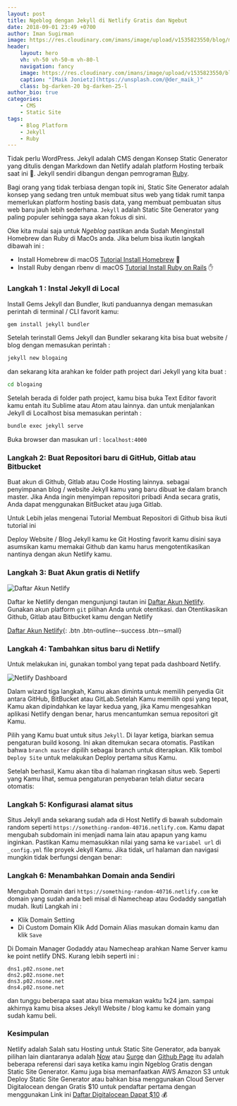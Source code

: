 ```yaml
---
layout: post
title: Ngeblog dengan Jekyll di Netlify Gratis dan Ngebut
date: 2018-09-01 23:49 +0700
author: Iman Sugirman
image: https://res.cloudinary.com/imans/image/upload/v1535823550/blog/maik-jonietz-535261-unsplash.jpg
header:
    layout: hero
    vh: vh-50 vh-50-m vh-80-l
    navigation: fancy
    image: https://res.cloudinary.com/imans/image/upload/v1535823550/blog/maik-jonietz-535261-unsplash.jpg
    caption: "[Maik Jonietz](https://unsplash.com/@der_maik_)"
    class: bg-darken-20 bg-darken-25-l
author_bio: true
categories:
    - CMS
    - Static Site
tags:
    - Blog Platform
    - Jekyll
    - Ruby
---
```

Tidak perlu WordPress. Jekyll adalah CMS dengan Konsep Static Generator yang ditulis dengan Markdown dan Netlify adalah platform Hosting terbaik saat ini :clap:. Jekyll sendiri dibangun dengan pemrograman [Ruby](/tag/ruby/).

Bagi orang yang tidak terbiasa dengan topik ini, Static Site Generator adalah konsep yang sedang tren untuk membuat situs web yang tidak rumit tanpa memerlukan platform hosting basis data, yang membuat pembuatan situs web baru jauh lebih sederhana. `Jekyll` adalah Static Site Generator yang paling populer sehingga saya akan fokus di sini.

Oke kita mulai saja untuk *Ngeblog* pastikan anda Sudah Menginstall Homebrew dan Ruby di MacOs anda. Jika belum bisa ikutin langkah dibawah ini :

* Install Homebrew di macOS [Tutorial Install Homebrew](/tutorial-install-homebrew-di-mac-osx/) :punch:
* Install Ruby dengan rbenv di macOS [Tutorial Install Ruby on Rails](/install-ruby-on-rails-di-mac-dengan-rbenv/) :hand:


### Langkah 1 : Instal Jekyll di Local

Install Gems Jekyll dan Bundler, Ikuti panduannya dengan memasukan perintah di terminal / CLI favorit kamu:

```bash
gem install jekyll bundler
```
Setelah terinstall Gems Jekyll dan Bundler sekarang kita bisa buat website / blog dengan memasukan perintah :

```bash
jekyll new blogaing
```
dan sekarang kita arahkan ke folder path project dari Jekyll yang kita buat :

```bash
cd blogaing
```
Setelah berada di folder path project, kamu bisa buka Text Editor favorit kamu entah itu Sublime atau Atom atau lainnya. dan untuk menjalankan Jekyll di Localhost bisa memasukan perintah :

```bash
bundle exec jekyll serve
```
Buka browser dan masukan url : `localhost:4000`

### Langkah 2: Buat Repositori baru di GitHub, Gitlab atau Bitbucket

Buat akun di Github, Gitlab atau Code Hosting lainnya. sebagai penyimpanan blog / website Jekyll kamu yang baru dibuat ke dalam branch master. Jika Anda ingin menyimpan repositori pribadi Anda secara gratis, Anda dapat menggunakan BitBucket atau juga Gitlab.

Untuk Lebih jelas mengenai Tutorial Membuat Repositori di Github bisa ikuti tutorial ini

Deploy Website / Blog Jekyll kamu ke Git Hosting favorit kamu disini saya asumsikan kamu memakai Github dan kamu harus mengotentikasikan nantinya dengan akun Netlify kamu.

### Langkah 3: Buat Akun gratis di Netlify
![Daftar Akun Netlify](https://res.cloudinary.com/imans/image/upload/v1535822233/blog/Jepretan_Layar_2018-09-02_pada_00.14.50.png)

Daftar ke Netlify dengan mengunjungi tautan ini [Daftar Akun Netlify](https://app.netlify.com/signup). Gunakan akun platform `git` pilihan Anda untuk otentikasi. dan Otentikasikan Github, Gitlab atau Bitbucket kamu dengan Netlify

[Daftar Akun Netlify](https://app.netlify.com/signup){: .btn .btn-outline--success .btn--small}

### Langkah 4: Tambahkan situs baru di Netlify
Untuk melakukan ini, gunakan tombol yang tepat pada dashboard Netlify.

![Netlify Dashboard](https://res.cloudinary.com/imans/image/upload/v1535822382/blog/Jepretan_Layar_2018-09-02_pada_00.19.31.png)

Dalam wizard tiga langkah, Kamu akan diminta untuk memilih penyedia Git antara GitHub, BitBucket atau GitLab.Setelah Kamu memilih opsi yang tepat, Kamu akan dipindahkan ke layar kedua yang, jika Kamu mengesahkan aplikasi Netlify dengan benar, harus mencantumkan semua repositori git Kamu.

Pilih yang Kamu buat untuk situs `Jekyll`. Di layar ketiga, biarkan semua pengaturan build kosong. Ini akan ditemukan secara otomatis. Pastikan bahwa `branch master` dipilih sebagai branch untuk diterapkan. Klik tombol `Deploy Site` untuk melakukan Deploy pertama situs Kamu.

Setelah berhasil, Kamu akan tiba di halaman ringkasan situs web. Seperti yang Kamu lihat, semua pengaturan penyebaran telah diatur secara otomatis:

### Langkah 5: Konfigurasi alamat situs

Situs Jekyll anda sekarang sudah ada di Host Netlify di bawah subdomain random seperti `https://something-random-40716.netlify.com`. Kamu dapat mengubah subdomain ini menjadi nama lain atau apapun yang kamu inginkan. Pastikan Kamu memasukkan nilai yang sama ke `variabel url` di `_config.yml` file proyek Jekyll Kamu. Jika tidak, url halaman dan navigasi mungkin tidak berfungsi dengan benar:

### Langkah 6: Menambahkan Domain anda Sendiri

Mengubah Domain dari `https://something-random-40716.netlify.com` ke domain yang sudah anda beli misal di Namecheap atau Godaddy sangatlah mudah. Ikuti Langkah ini :

* Klik Domain Setting
* Di Custom Domain Klik Add Domain Alias masukan domain kamu dan klik `Save`

Di Domain Manager Godaddy atau Namecheap arahkan Name Server kamu ke point netlify DNS. Kurang lebih seperti ini :

```
dns1.p02.nsone.net
dns2.p02.nsone.net
dns3.p02.nsone.net
dns4.p02.nsone.net
```
dan tunggu beberapa saat atau bisa memakan waktu 1x24 jam. sampai akhirnya kamu bisa akses Jekyll Website / blog kamu ke domain yang sudah kamu beli.

### Kesimpulan
Netlify adalah Salah satu Hosting untuk Static Site Generator, ada banyak pilihan lain diantaranya adalah [Now](https://zeit.co/now) atau [Surge](https://surge.sh) dan [Github Page](https://pages.github.com/) itu adalah beberapa referensi dari saya ketika kamu ingin Ngeblog Gratis dengan Static Site Generator. Kamu juga bisa memanfaatkan AWS Amazon S3 untuk Deploy Static Site Generator atau bahkan bisa menggunakan Cloud Server Digitalocean dengan Gratis $10 untuk pendaftar pertama dengan menggunakan Link ini [Daftar Digitalocean Dapat $10](https://m.do.co/c/70b5b463c03f) :moneybag:

